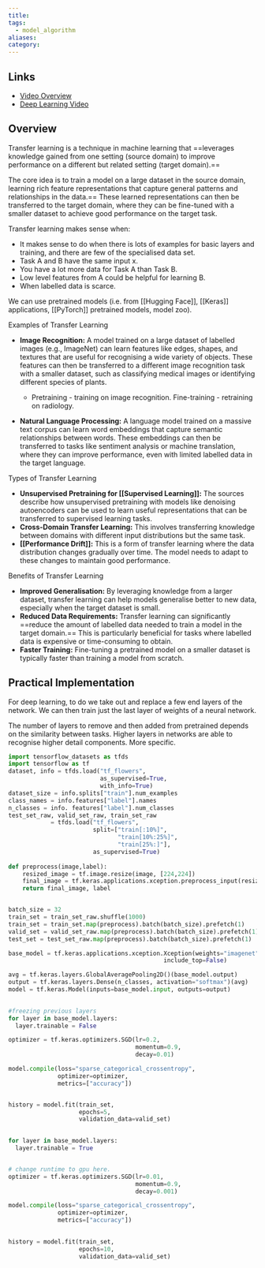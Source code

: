 ```yaml
---
title: 
tags:
  - model_algorithm
aliases: 
category:
---
```

## Links
- [Video Overview](https://www.youtube.com/watch?v=yofjFQddwHE&list=PLkDaE6sCZn6E7jZ9sN_xHwSHOdjUxUW_b&index=19)
- [Deep Learning Video](https://www.youtube.com/watch?v=DyPW-994t7w&list=PLcWfeUsAys2nPgh-gYRlexc6xvscdvHqX&index=15)

## Overview 

Transfer learning is a  technique in machine learning that ==leverages knowledge gained from one setting (source domain) to improve performance on a different but related setting (target domain).== 

The core idea is to train a model on a large dataset in the source domain, learning rich feature representations that capture general patterns and relationships in the data.== These learned representations can then be transferred to the target domain, where they can be fine-tuned with a smaller dataset to achieve good performance on the target task.

Transfer learning makes sense when:
- It makes sense to do when there is lots of examples for basic layers and training, and there are few of the specialised data set.
- Task A and B have the same input x.
- You have a lot more data for Task A than Task B.
- Low level features from A could be helpful for learning B.
- When labelled data is scarce.

We can use pretrained models (i.e. from [[Hugging Face]], [[Keras]] applications, [[PyTorch]] pretrained models, model zoo).

Examples of Transfer Learning
- **Image Recognition:** A model trained on a large dataset of labelled images (e.g., ImageNet) can learn features like edges, shapes, and textures that are useful for recognising a wide variety of objects. These features can then be transferred to a different image recognition task with a smaller dataset, such as classifying medical images or identifying different species of plants.
	- Pretraining - training on image recognition. Fine-training - retraining on radiology. 
	  
- **Natural Language Processing:** A language model trained on a massive text corpus can learn word embeddings that capture semantic relationships between words. These embeddings can then be transferred to tasks like sentiment analysis or machine translation, where they can improve performance, even with limited labelled data in the target language.

Types of Transfer Learning
- **Unsupervised Pretraining for [[Supervised Learning]]:** The sources describe how unsupervised pretraining with models like denoising autoencoders can be used to learn useful representations that can be transferred to supervised learning tasks.
- **Cross-Domain Transfer Learning:** This involves transferring knowledge between domains with different input distributions but the same task. 
- **[[Performance Drift]]:** This is a form of transfer learning where the data distribution changes gradually over time. The model needs to adapt to these changes to maintain good performance.

Benefits of Transfer Learning
- **Improved Generalisation:** By leveraging knowledge from a larger dataset, transfer learning can help models generalise better to new data, especially when the target dataset is small.
- **Reduced Data Requirements:** Transfer learning can significantly ==reduce the amount of labelled data needed to train a model in the target domain.== This is particularly beneficial for tasks where labelled data is expensive or time-consuming to obtain.
- **Faster Training:** Fine-tuning a pretrained model on a smaller dataset is typically faster than training a model from scratch.

## Practical Implementation

For deep learning, to do we take out and replace a few end layers of the network. We can then train just the last layer of weights of a neural network. 

The number of layers to remove and then added from pretrained depends on the similarity between tasks. Higher layers in networks are able to recognise higher detail components. More specific. 


```python
import tensorflow_datasets as tfds
import tensorflow as tf
dataset, info = tfds.load("tf_flowers",
                          as_supervised=True,
                          with_info=True)
dataset_size = info.splits["train"].num_examples
class_names = info.features["label"].names
n_classes = info. features["label"].num_classes
test_set_raw, valid_set_raw, train_set_raw
            = tfds.load("tf_flowers",
                        split=["train[:10%]",
                               "train[10%:25%]",
                               "train[25%:]"],
                        as_supervised=True)
                        
def preprocess(image,label):
    resized_image = tf.image.resize(image, [224,224])
    final_image = tf.keras.applications.xception.preprocess_input(resized_image)
    return final_image, label


batch_size = 32
train_set = train_set_raw.shuffle(1000)
train_set = train_set.map(preprocess).batch(batch_size).prefetch(1)
valid_set = valid_set_raw.map(preprocess).batch(batch_size).prefetch(1)
test_set = test_set_raw.map(preprocess).batch(batch_size).prefetch(1)

base_model = tf.keras.applications.xception.Xception(weights="imagenet",
                                            include_top=False)

avg = tf.keras.layers.GlobalAveragePooling2D()(base_model.output)
output = tf.keras.layers.Dense(n_classes, activation="softmax")(avg)
model = tf.keras.Model(inputs=base_model.input, outputs=output)

  
#freezing previous layers
for layer in base_model.layers:
  layer.trainable = False

optimizer = tf.keras.optimizers.SGD(lr=0.2,
                                    momentum=0.9,
                                    decay=0.01)

model.compile(loss="sparse_categorical_crossentropy",
              optimizer=optimizer,
              metrics=["accuracy"])


history = model.fit(train_set,
                    epochs=5,
                    validation_data=valid_set)

 
for layer in base_model.layers:
  layer.trainable = True


# change runtime to gpu here.
optimizer = tf.keras.optimizers.SGD(lr=0.01,
                                    momentum=0.9,
                                    decay=0.001)

model.compile(loss="sparse_categorical_crossentropy",
              optimizer=optimizer,
              metrics=["accuracy"])

  
history = model.fit(train_set,
                    epochs=10,
                    validation_data=valid_set)

```
